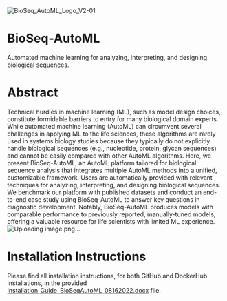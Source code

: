 ![BioSeq_AutoML_Logo_V2-01](https://user-images.githubusercontent.com/33818756/162773707-71a2f591-3789-4b4e-9939-256617cc8b5f.png)

# BioSeq-AutoML
Automated machine learning for analyzing, interpreting, and designing biological sequences.

# Abstract
Technical hurdles in machine learning (ML), such as model design choices, constitute formidable barriers to entry for many biological domain experts. While automated machine learning (AutoML) can circumvent several challenges in applying ML to the life sciences, these algorithms are rarely used in systems biology studies because they typically do not explicitly handle biological sequences (e.g., nucleotide, protein, glycan sequences) and cannot be easily compared with other AutoML algorithms. Here, we present BioSeq-AutoML, an AutoML platform tailored for biological sequence analysis that integrates multiple AutoML methods into a unified, customizable framework. Users are automatically provided with relevant techniques for analyzing, interpreting, and designing biological sequences. We benchmark our platform with published datasets and conduct an end-to-end case study using BioSeq-AutoML to answer key questions in diagnostic development. Notably, BioSeq-AutoML produces models with comparable performance to previously reported, manually-tuned models, offering a valuable resource for life scientists with limited ML experience.![Uploading image.png…]()

# Installation Instructions
Please find all installation instructions, for both GitHub and DockerHub installations, in the provided [Installation_Guide_BioSeqAutoML_08162022.docx](https://github.com/jackievaleri/BioSeqAutoML/blob/main/Installation_Guide_BioSeqAutoML_08162022.docx) file. 
